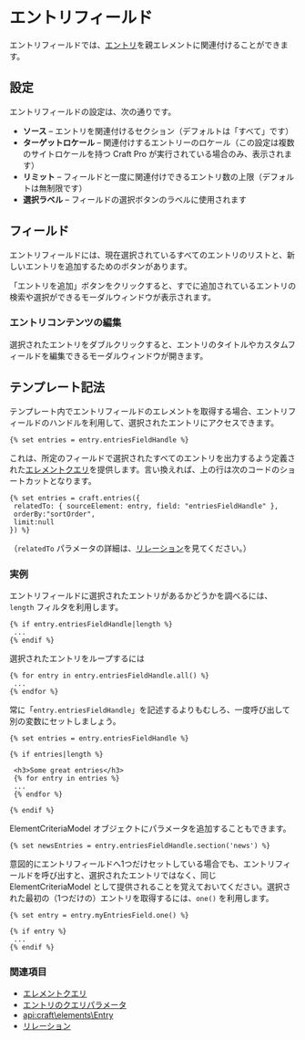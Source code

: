 # エントリフィールド

エントリフィールドでは、[エントリ](sections-and-entries.md)を親エレメントに関連付けることができます。

## 設定

エントリフィールドの設定は、次の通りです。

* **ソース** – エントリを関連付けるセクション（デフォルトは「すべて」です）
* **ターゲットロケール** – 関連付けするエントリーのロケール（この設定は複数のサイトロケールを持つ Craft Pro が実行されている場合のみ、表示されます）
* **リミット** – フィールドと一度に関連付けできるエントリ数の上限（デフォルトは無制限です）
* **選択ラベル** – フィールドの選択ボタンのラベルに使用されます

## フィールド

エントリフィールドには、現在選択されているすべてのエントリのリストと、新しいエントリを追加するためのボタンがあります。

「エントリを追加」ボタンをクリックすると、すでに追加されているエントリの検索や選択ができるモーダルウィンドウが表示されます。

### エントリコンテンツの編集

選択されたエントリをダブルクリックすると、エントリのタイトルやカスタムフィールドを編集できるモーダルウィンドウが開きます。

## テンプレート記法

テンプレート内でエントリフィールドのエレメントを取得する場合、エントリフィールドのハンドルを利用して、選択されたエントリにアクセスできます。

```twig
{% set entries = entry.entriesFieldHandle %}
```

これは、所定のフィールドで選択されたすべてのエントリを出力するよう定義された[エレメントクエリ](element-queries.md)を提供します。言い換えれば、上の行は次のコードのショートカットとなります。

```twig
{% set entries = craft.entries({
 relatedTo: { sourceElement: entry, field: "entriesFieldHandle" },
 orderBy:"sortOrder",
 limit:null
}) %}
```

（`relatedTo` パラメータの詳細は、[リレーション](relations.md)を見てください。）

### 実例

エントリフィールドに選択されたエントリがあるかどうかを調べるには、`length` フィルタを利用します。

```twig
{% if entry.entriesFieldHandle|length %}
 ...
{% endif %}
```

選択されたエントリをループするには

```twig
{% for entry in entry.entriesFieldHandle.all() %}
 ...
{% endfor %}
```

常に「`entry.entriesFieldHandle`」を記述するよりもむしろ、一度呼び出して別の変数にセットしましょう。

```twig
{% set entries = entry.entriesFieldHandle %}

{% if entries|length %}

 <h3>Some great entries</h3>
 {% for entry in entries %}
 ...
 {% endfor %}

{% endif %}
```

ElementCriteriaModel オブジェクトにパラメータを追加することもできます。

```twig
{% set newsEntries = entry.entriesFieldHandle.section('news') %}
```

意図的にエントリフィールドへ1つだけセットしている場合でも、エントリフィールドを呼び出すと、選択されたエントリではなく、同じ ElementCriteriaModel として提供されることを覚えておいてください。選択された最初の（1つだけの）エントリを取得するには、`one()` を利用します。

```twig
{% set entry = entry.myEntriesField.one() %}

{% if entry %}
 ...
{% endif %}
```

### 関連項目

* [エレメントクエリ](element-queries.md)
* [エントリのクエリパラメータ](element-query-params/entry-query-params.md)
* <api:craft\elements\Entry>
* [リレーション](relations.md)

